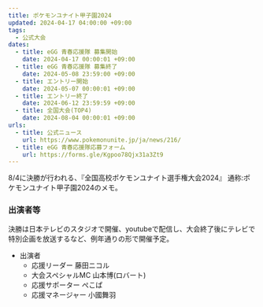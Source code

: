 ```yaml
---
title: ポケモンユナイト甲子園2024
updated: 2024-04-17 04:00:00 +09:00
tags:
  - 公式大会
dates:
  - title: eGG 青春応援隊 募集開始
    date: 2024-04-17 00:00:01 +09:00
  - title: eGG 青春応援隊 募集終了
    date: 2024-05-08 23:59:00 +09:00
  - title: エントリー開始
    date: 2024-05-07 00:00:01 +09:00
  - title: エントリー終了
    date: 2024-06-12 23:59:59 +09:00
  - title: 全国大会(TOP4)
    date: 2024-08-04 00:00:01 +09:00
urls:
  - title: 公式ニュース
    url: https://www.pokemonunite.jp/ja/news/216/
  - title: eGG 青春応援隊応募フォーム
    url: https://forms.gle/Kgpoo78Qjx31a3Zt9
---
```

8/4に決勝が行われる、『全国高校ポケモンユナイト選手権大会2024』 通称:ポケモンユナイト甲子園2024のメモ。

<!-- more -->

### 出演者等
決勝は日本テレビのスタジオで開催、youtubeで配信し、大会終了後にテレビで特別企画を放送するなど、例年通りの形で開催予定。

- 出演者
  - 応援リーダー 藤田ニコル
  - 大会スペシャルMC 山本博(ロバート)
  - 応援サポーター ぺこぱ
  - 応援マネージャー 小國舞羽
